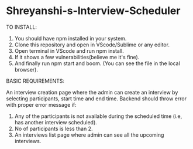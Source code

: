 # Shreyanshi-s-Interview-Scheduler
TO INSTALL:
1. You should have npm installed in your system.
2. Clone this repository and open in VScode/Sublime or any editor.
3. Open terminal in VScode and run npm install.
4. If it shows a few vulnerabilities(believe me it's fine).
4. And finally run npm start and boom. (You can see the file in the local browser).





BASIC REQUIREMENTS:

An interview creation page where the admin can create an interview by selecting participants, start time and end time. Backend should throw error with proper error message if: 
1. Any of the participants is not available during the scheduled time (i.e, has another interview scheduled).
2. No of participants is less than 2. 
3. An interviews list page where admin can see all the upcoming interviews. 
